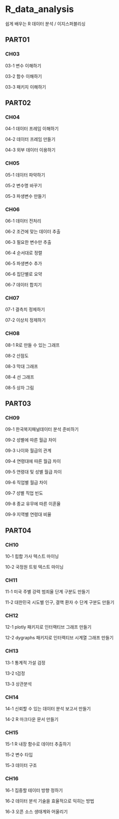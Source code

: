 # R_data_analysis
쉽게 배우는 R 데이터 분석 / 이지스퍼블리싱

## PART01

### CH03
03-1 변수 이해하기

03-2 함수 이해하기

03-3 패키지 이해하기

## PART02

### CH04
04-1 데이터 프레임 이해하기

04-2 데이터 프레임 만들기

04-3 외부 데이터 이용하기

### CH05
05-1 데이터 파악하기

05-2 변수명 바꾸기

05-3 파생변수 만들기

### CH06
06-1 데이터 전처리

06-2 조건에 맞는 데이터 추출

06-3 필요한 변수만 추출

06-4 순서대로 정렬

06-5 파생변수 추가

06-6 집단별로 요약

06-7 데이터 합치기

### CH07
07-1 결측치 정제하기

07-2 이상치 정제하기

### CH08
08-1 R로 만들 수 있는 그래프

08-2 산점도

08-3 막대 그래프

08-4 선 그래프

08-5 상자 그림

## PART03

### CH09
09-1 한국복지패널데이터 분석 준비하기

09-2 성별에 따른 월급 차이

09-3 나이와 월급의 관계

09-4 연령대에 따른 월급 차이

09-5 연령대 및 성별 월급 차이

09-6 직업별 월급 차이

09-7 성별 직업 빈도

09-8 종교 유무에 따른 이혼율

09-9 지역별 연령대 비율

## PART04

### CH10
10-1 힙합 가사 텍스트 마이닝

10-2 국정원 트윗 텍스트 마이닝

### CH11
11-1 미국 주별 강력 범죄율 단계 구분도 만들기

11-2 대한민국 시도별 인구, 결핵 환자 수 단계 구분도 만들기

### CH12
12-1 plotly 패키지로 인터랙티브 그래프 만들기

12-2 dygraphs 패키지로 인터랙티브 시계열 그래프 만들기

### CH13
13-1 통계적 가설 검정

13-2 t검정

13-3 상관분석

### CH14
14-1 신뢰할 수 있는 데이터 분석 보고서 만들기

14-2 R 마크다운 문서 만들기

### CH15
15-1 R 내장 함수로 데이터 추출하기

15-2 변수 타입

15-3 데이터 구조

### CH16
16-1 집중할 테이터 방향 정하기

16-2 데이터 분석 기술을 효율적으로 익히는 방법

16-3 오픈 소스 생태계와 어울리기
